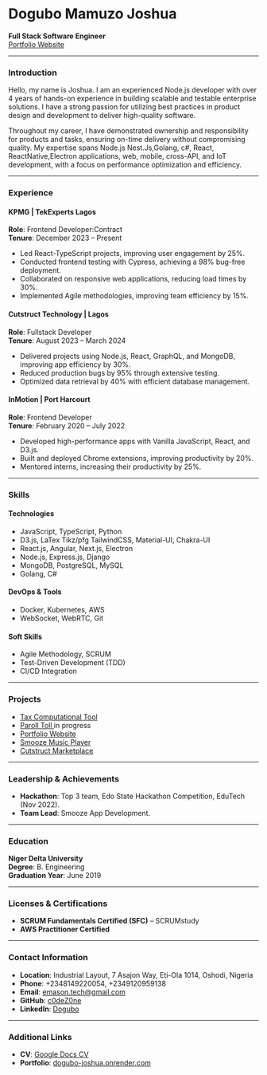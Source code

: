 # Dogubo Mamuzo Joshua
**Full Stack Software Engineer**  
[Portfolio Website](https://dogubo-joshua.onrender.com/)  

---

### **Introduction**

Hello, my name is Joshua. I am an experienced Node.js developer with over 4 years of hands-on experience in building scalable and testable enterprise solutions. I have a strong passion for utilizing best practices in product design and development to deliver high-quality software.  

Throughout my career, I have demonstrated ownership and responsibility for products and tasks, ensuring on-time delivery without compromising quality. My expertise spans Node.js Nest.Js,Golang, c#, React, ReactNative,Electron applications, web, mobile, cross-API, and IoT development, with a focus on performance optimization and efficiency.  

---

### **Experience**

#### **KPMG | TekExperts Lagos**  
**Role**: Frontend Developer:Contract  
**Tenure**: December 2023 – Present  
- Led React-TypeScript projects, improving user engagement by 25%.  
- Conducted frontend testing with Cypress, achieving a 98% bug-free deployment.  
- Collaborated on responsive web applications, reducing load times by 30%.  
- Implemented Agile methodologies, improving team efficiency by 15%.  

#### **Cutstruct Technology | Lagos**  
**Role**: Fullstack Developer  
**Tenure**: August 2023 – March 2024  
- Delivered projects using Node.js, React, GraphQL, and MongoDB, improving app efficiency by 30%.  
- Reduced production bugs by 95% through extensive testing.  
- Optimized data retrieval by 40% with efficient database management.  

#### **InMotion | Port Harcourt**  
**Role**: Frontend Developer  
**Tenure**: February 2020 – July 2022  
- Developed high-performance apps with Vanilla JavaScript, React, and D3.js.  
- Built and deployed Chrome extensions, improving productivity by 20%.  
- Mentored interns, increasing their productivity by 25%.  

---

### **Skills**

#### **Technologies**  
- JavaScript, TypeScript, Python  
- D3.js, LaTex Tikz/pfg TailwindCSS, Material-UI, Chakra-UI  
- React.js, Angular, Next.js, Electron  
- Node.js, Express.js, Django  
- MongoDB, PostgreSQL, MySQL  
- Golang, C# 

#### **DevOps & Tools**  
- Docker, Kubernetes, AWS  
- WebSocket, WebRTC, Git  

#### **Soft Skills**  
- Agile Methodology, SCRUM  
- Test-Driven Development (TDD)  
- CI/CD Integration  

---

### **Projects**
- [Tax Computational Tool](https://apps.ng.kpmg.com/taxorbit/)   
- [Paroll Toll ](http://ec2-18-216-108-190.us-east-2.compute.amazonaws.com/payroll/) in progress   
- [Portfolio Website](https://dogubo-joshua.onrender.com/) 
- [Smooze Music Player](https://smoozepro.netlify.app/)  
- [Cutstruct Marketplace](https://www.cutstruct.com/)  

---

### **Leadership & Achievements**
- **Hackathon**: Top 3 team, Edo State Hackathon Competition, EduTech (Nov 2022).  
- **Team Lead**: Smooze App Development.  

---

### **Education**  
**Niger Delta University**  
**Degree**: B. Engineering  
**Graduation Year**: June 2019  

---

### **Licenses & Certifications**
- **SCRUM Fundamentals Certified (SFC)** – SCRUMstudy  
- **AWS Practitioner Certified**  

---

### **Contact Information**
- **Location**: Industrial Layout, 7 Asajon Way, Eti-Ola 1014, Oshodi, Nigeria  
- **Phone**: +2348149220054, +2349120959138  
- **Email**: [emason.tech@gmail.com](mailto:emason.tech@gmail.com)  
- **GitHub**: [c0deZ0ne](https://github.com/c0deZ0ne)  
- **LinkedIn**: [Dogubo](https://www.linkedin.com/in/dogubo)  

---

### **Additional Links**
- **CV**: [Google Docs CV](https://docs.google.com/document/d/e/2PACX-1vShUvS9b6ZpmFGwW_Bll_Wc7iqSAC9flRNL61aQB6hc6BpGX132s6oVosL9JIw3zu3L-SUR-KQezxyc/pub)  
- **Portfolio**: [dogubo-joshua.onrender.com](https://dogubo-joshua.onrender.com/)  

